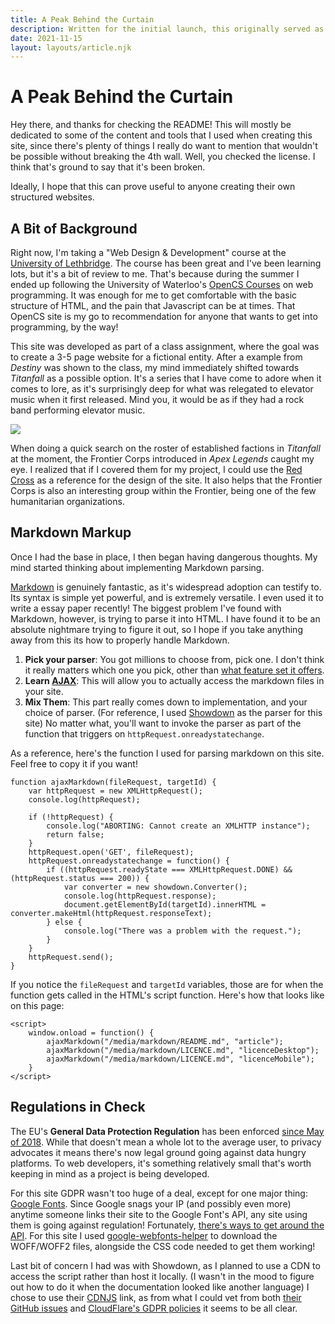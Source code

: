 ```yaml
---
title: A Peak Behind the Curtain
description: Written for the initial launch, this originally served as the README.
date: 2021-11-15
layout: layouts/article.njk
---
```

# A Peak Behind the Curtain

Hey there, and thanks for checking the README! This will mostly be dedicated to some of the content and tools that I used when creating this site, since there's plenty of things I really do want to mention that wouldn't be possible without breaking the 4th wall. Well, you checked the license. I think that's ground to say that it's been broken.

Ideally, I hope that this can prove useful to anyone creating their own structured websites.

## A Bit of Background

Right now, I'm taking a "Web Design & Development" course at the [University of Lethbridge](https://www.ulethbridge.ca/). The course has been great and I've been learning lots, but it's a bit of review to me. That's because during the summer I ended up following the University of Waterloo's [OpenCS Courses](https://open.cs.uwaterloo.ca/) on web programming. It was enough for me to get comfortable with the basic structure of HTML, and the pain that Javascript can be at times. That  OpenCS site is my go to recommendation for anyone that wants to get into programming, by the way! 

This site was developed as part of a class assignment, where the goal was to create a 3-5 page website for a fictional entity. After a example from *Destiny* was shown to the class, my mind immediately shifted towards *Titanfall* as a possible option. It's a series that I have come to adore when it comes to lore, as it's surprisingly deep for what was relegated to elevator music when it first released. Mind you, it would be as if they had a rock band performing elevator music. 

![](/img/Screenshot_Demeter.jpg)

When doing a quick search on the roster of established factions in *Titanfall* at the moment, the Frontier Corps introduced in *Apex Legends* caught my eye. I realized that if I covered them for my project, I could use the [Red Cross](https://www.redcross.org/) as a reference for the design of the site. It also helps that the Frontier Corps is also an interesting group within the Frontier, being one of the few humanitarian organizations.

## Markdown Markup

Once I had the base in place, I then began having dangerous thoughts. My mind started thinking about implementing Markdown parsing.

[Markdown](https://daringfireball.net/projects/markdown/) is genuinely fantastic, as it's widespread adoption can testify to. Its syntax is simple yet powerful, and is extremely versatile. I even used it to write a essay paper recently! The biggest problem I've found with Markdown, however, is trying to parse it into HTML. I have found it to be an absolute nightmare trying to figure it out, so I hope if you take anything away from this its how to properly handle Markdown.

1. **Pick your parser**: You got millions to choose from, pick one. I don't think it really matters which one you pick, other than [what feature set it offers](https://css-tricks.com/choosing-right-markdown-parser/).
2. **Learn [AJAX](https://developer.mozilla.org/en-US/docs/Web/Guide/AJAX)**: This will allow you to actually access the markdown files in your site.
3. **Mix Them**: This part really comes down to implementation, and your choice of parser. (For reference, I used [Showdown](http://showdownjs.com) as the parser for this site) No matter what, you'll want to invoke the parser as part of the function that triggers on `httpRequest.onreadystatechange`.

As a reference, here's the function I used for parsing markdown on this site. Feel free to copy it if you want!

```
function ajaxMarkdown(fileRequest, targetId) {
    var httpRequest = new XMLHttpRequest();
    console.log(httpRequest);
    
    if (!httpRequest) {
        console.log("ABORTING: Cannot create an XMLHTTP instance");
        return false;
    }
    httpRequest.open('GET', fileRequest);
    httpRequest.onreadystatechange = function() {
        if ((httpRequest.readyState === XMLHttpRequest.DONE) && (httpRequest.status === 200)) {
            var converter = new showdown.Converter();
            console.log(httpRequest.response);
            document.getElementById(targetId).innerHTML = converter.makeHtml(httpRequest.responseText);
        } else {
            console.log("There was a problem with the request.");
        }
    }
    httpRequest.send();
}
```
If you notice the `fileRequest` and `targetId` variables, those are for when the function gets called in the HTML's script function. Here's how that looks like on this page:

```
<script>
    window.onload = function() {
        ajaxMarkdown("/media/markdown/README.md", "article");
        ajaxMarkdown("/media/markdown/LICENCE.md", "licenceDesktop");    
        ajaxMarkdown("/media/markdown/LICENCE.md", "licenceMobile");
    }
</script>
```

## Regulations in Check

The EU's **General Data Protection Regulation** has been enforced [since May of 2018](https://www.gdpreu.org/compliance/). While that doesn't mean a whole lot to the average user, to privacy advocates it means there's now legal ground going against data hungry platforms. To web developers, it's something relatively small that's worth keeping in mind as a project is being developed.

For this site GDPR wasn't too huge of a deal, except for one major thing: [Google Fonts](https://github.com/google/fonts/issues/1495). Since Google snags your IP (and possibly even more) anytime someone links their site to the Google Font's API, any site using them is going against regulation! Fortunately, [there's ways to get around the API](https://www.brycewray.com/posts/2020/08/good-stuff-without-google/). For this site I used [google-webfonts-helper](https://google-webfonts-helper.herokuapp.com/fonts) to download the WOFF/WOFF2 files, alongside the CSS code needed to get them working!

Last bit of concern I had was with Showdown, as I planned to use a CDN to access the script rather than host it locally. (I wasn't in the mood to figure out how to do it when the documentation looked like another language) I chose to use their [CDNJS](https://cdnjs.com/) link, as from what I could vet from both [their GitHub issues](https://github.com/cdnjs/cdnjs/issues/13272) and [CloudFlare's GDPR policies](https://www.cloudflare.com/en-ca/gdpr/introduction/) it seems to be all clear.
